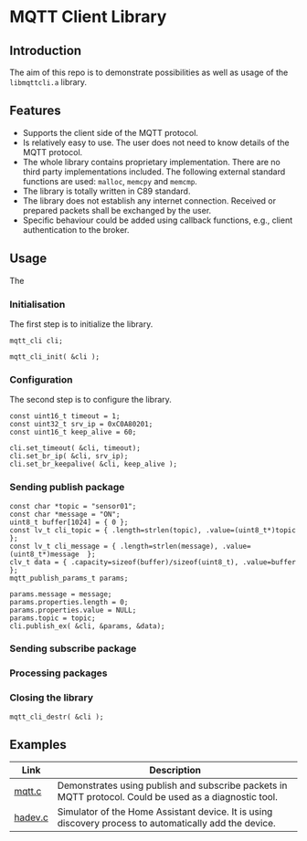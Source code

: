# MQTT Client Library
## Introduction
The aim of this repo is to demonstrate possibilities as well as usage of the `libmqttcli.a` library.
## Features
- Supports the client side of the MQTT protocol.
- Is relatively easy to use. The user does not need to know details of the MQTT protocol.
- The whole library contains proprietary implementation. There are no third party implementations included. The following external standard functions are used: `malloc`, `memcpy` and `memcmp`.
- The library is totally written in C89 standard.
- The library does not establish any internet connection. Received or prepared packets shall be exchanged by the user.
- Specific behaviour could be added using callback functions, e.g., client authentication to the broker.
## Usage
The
### Initialisation
The first step is to initialize the library.
```
mqtt_cli cli;

mqtt_cli_init( &cli );
```
### Configuration
The second step is to configure the library.
```
const uint16_t timeout = 1;
const uint32_t srv_ip = 0xC0A80201;
const uint16_t keep_alive = 60;

cli.set_timeout( &cli, timeout);
cli.set_br_ip( &cli, srv_ip);
cli.set_br_keepalive( &cli, keep_alive );
```
### Sending publish package
```
const char *topic = "sensor01";
const char *message = "ON";
uint8_t buffer[1024] = { 0 };
const lv_t cli_topic = { .length=strlen(topic), .value=(uint8_t*)topic  };
const lv_t cli_message = { .length=strlen(message), .value=(uint8_t*)message  };
clv_t data = { .capacity=sizeof(buffer)/sizeof(uint8_t), .value=buffer };
mqtt_publish_params_t params;

params.message = message;
params.properties.length = 0;
params.properties.value = NULL;
params.topic = topic;
cli.publish_ex( &cli, &params, &data);
```
### Sending subscribe package
### Processing packages
### Closing the library
```
mqtt_cli_destr( &cli );
```
## Examples
| Link | Description |
|------|-------------|
|[mqtt.c](src/mqtt.c/README.md)| Demonstrates using publish and subscribe packets in MQTT protocol. Could be used as a diagnostic tool. |
|[hadev.c](src/hadev.c/README.md)| Simulator of the Home Assistant device. It is using discovery process to automatically add the device. |
